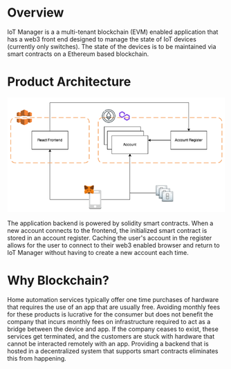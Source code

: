 # Overview

IoT Manager is a a multi-tenant blockchain (EVM) enabled application that has a web3 front end designed to manage the state of IoT devices (currently only switches).  The state of the devices is to be maintained via smart contracts on a Ethereum based blockchain.

# Product Architecture

![Project Architecture](/iot-manager-architecture.png)

The application backend is powered by solidity smart contracts.  When a new account connects to the frontend, the initialized smart contract is stored in an account register.  Caching the user's account in the register allows for the user to connect to their web3 enabled browser and return to IoT Manager without having to create a new account each time.

# Why Blockchain?

Home automation services typically offer one time purchases of hardware that requires the use of an app that are usually free.  Avoiding monthly fees for these products is lucrative for the consumer but does not benefit the company that incurs monthly fees on infrastructure required to act as a bridge between the device and app.  If the company ceases to exist, these services get terminated, and the customers are stuck with hardware that cannot be interacted remotely with an app.  Providing a backend that is hosted in a decentralized system that supports smart contracts eliminates this from happening.
